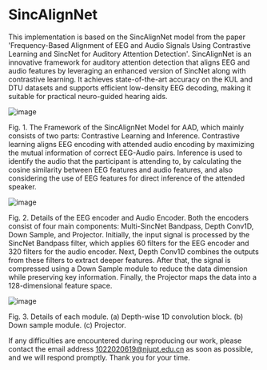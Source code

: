 # SincAlignNet
This implementation is based on the SincAlignNet model from the paper 'Frequency-Based Alignment of EEG and Audio Signals Using Contrastive Learning and SincNet for Auditory Attention Detection'. SincAlignNet is an innovative framework for auditory attention detection that aligns EEG and audio features by leveraging an enhanced version of SincNet along with contrastive learning. It achieves state-of-the-art accuracy on the KUL and DTU datasets and supports efficient low-density EEG decoding, making it suitable for practical neuro-guided hearing aids.

![image](https://github.com/user-attachments/assets/9195f49b-9458-496f-806a-38a7c2a9bbaf)

Fig. 1. The Framework of the SincAlignNet Model for AAD, which mainly consists of two parts: Contrastive Learning and Inference. Contrastive learning aligns EEG encoding with attended audio encoding by maximizing the mutual information of correct EEG-Audio pairs. Inference is used to identify the audio that the participant is attending to, by calculating the cosine similarity between EEG features and audio features, and also considering the use of EEG features for direct inference of the attended speaker.

 ![image](https://github.com/user-attachments/assets/97894fd8-581e-40b1-899a-8f9fa02fb92d)

Fig. 2. Details of the EEG encoder and Audio Encoder. Both the encoders consist of four main components: Multi-SincNet Bandpass, Depth Conv1D, Down Sample, and Projector. Initially, the input signal is processed by the SincNet Bandpass filter, which applies 60 filters for the EEG encoder and 320 filters for the audio encoder. Next, Depth Conv1D combines the outputs from these filters to extract deeper features. After that, the signal is compressed using a Down Sample module to reduce the data dimension while preserving key information. Finally, the Projector maps the data into a 128-dimensional feature space. 

![image](https://github.com/user-attachments/assets/b932075a-2395-4206-b065-e2a2e2527445)

Fig. 3. Details of each module. (a) Depth-wise 1D convolution block. (b) Down sample module. (c) Projector.


If any difficulties are encountered during reproducing our work, please contact the email address 1022020619@njupt.edu.cn as soon as possible, and we will respond promptly. Thank you for your time.
